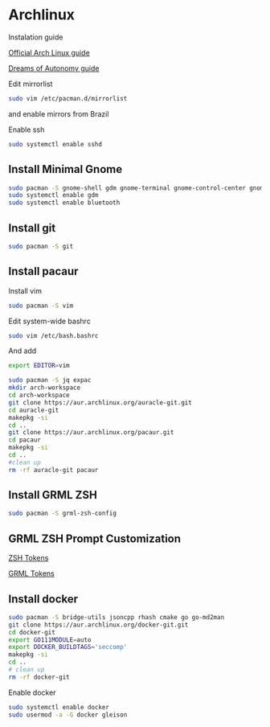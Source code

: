 # Archlinux

Instalation guide

[Official Arch Linux guide](https://wiki.archlinux.org/title/Installation_guide)

[Dreams of Autonomy guide](https://github.com/dreamsofautonomy/arch-from-scratch)


Edit mirrorlist
```bash
sudo vim /etc/pacman.d/mirrorlist
```
and enable mirrors from Brazil

Enable ssh
```bash
sudo systemctl enable sshd
```

## Install Minimal Gnome

```bash
sudo pacman -S gnome-shell gdm gnome-terminal gnome-control-center gnome-bluetooth-3.0
sudo systemctl enable gdm
sudo systemctl enable bluetooth
```

## Install git

```bash
sudo pacman -S git
```

## Install pacaur

Install vim
```bash
sudo pacman -S vim
```

Edit system-wide bashrc
```bash
sudo vim /etc/bash.bashrc
```

And add
```bash
export EDITOR=vim
```

```bash
sudo pacman -S jq expac
mkdir arch-workspace
cd arch-workspace
git clone https://aur.archlinux.org/auracle-git.git
cd auracle-git
makepkg -si
cd ..
git clone https://aur.archlinux.org/pacaur.git
cd pacaur
makepkg -si
cd ..
#clean up
rm -rf auracle-git pacaur
```

## Install GRML ZSH
```bash
sudo pacman -S grml-zsh-config
```

## GRML ZSH Prompt Customization
[ZSH Tokens](https://zsh.sourceforge.io/Doc/Release/Prompt-Expansion.html)

[GRML Tokens](https://gist.github.com/mattmc3/7cf02ac04c73fbb55697a04ed4b10f72)

## Install docker
```bash
sudo pacman -S bridge-utils jsoncpp rhash cmake go go-md2man
git clone https://aur.archlinux.org/docker-git.git
cd docker-git
export GO111MODULE=auto
export DOCKER_BUILDTAGS='seccomp'
makepkg -si
cd ..
# clean up
rm -rf docker-git
```
Enable docker
```bash
sudo systemctl enable docker
sudo usermod -a -G docker gleison
```
